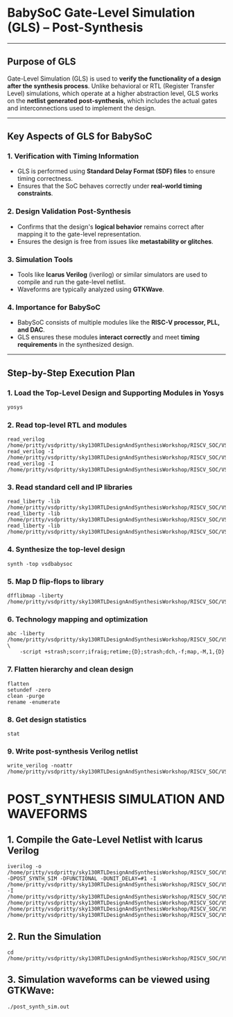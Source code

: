 # BabySoC Gate-Level Simulation (GLS) – Post-Synthesis

---

## Purpose of GLS

Gate-Level Simulation (GLS) is used to **verify the functionality of a design after the synthesis process**. Unlike behavioral or RTL (Register Transfer Level) simulations, which operate at a higher abstraction level, GLS works on the **netlist generated post-synthesis**, which includes the actual gates and interconnections used to implement the design.

---

## Key Aspects of GLS for BabySoC

### 1. Verification with Timing Information
- GLS is performed using **Standard Delay Format (SDF) files** to ensure timing correctness.
- Ensures that the SoC behaves correctly under **real-world timing constraints**.

### 2. Design Validation Post-Synthesis
- Confirms that the design's **logical behavior** remains correct after mapping it to the gate-level representation.
- Ensures the design is free from issues like **metastability or glitches**.

### 3. Simulation Tools
- Tools like **Icarus Verilog** (iverilog) or similar simulators are used to compile and run the gate-level netlist.
- Waveforms are typically analyzed using **GTKWave**.

### 4. Importance for BabySoC
- BabySoC consists of multiple modules like the **RISC-V processor, PLL, and DAC**.
- GLS ensures these modules **interact correctly** and meet **timing requirements** in the synthesized design.

---

## Step-by-Step Execution Plan

### 1. Load the Top-Level Design and Supporting Modules in Yosys

```tcl
yosys
```


### 2. Read top-level RTL and modules
```
read_verilog /home/pritty/vsdpritty/sky130RTLDesignAndSynthesisWorkshop/RISCV_SOC/VSDBabySoC/src/module/vsdbabysoc.v
read_verilog -I /home/pritty/vsdpritty/sky130RTLDesignAndSynthesisWorkshop/RISCV_SOC/VSDBabySoC/src/module/rvmyth.v
read_verilog -I /home/pritty/vsdpritty/sky130RTLDesignAndSynthesisWorkshop/RISCV_SOC/VSDBabySoC/src/module/clk_gate.v
```
### 3. Read standard cell and IP libraries
```
read_liberty -lib /home/pritty/vsdpritty/sky130RTLDesignAndSynthesisWorkshop/RISCV_SOC/VSDBabySoC/src/lib/avsdpll.lib
read_liberty -lib /home/pritty/vsdpritty/sky130RTLDesignAndSynthesisWorkshop/RISCV_SOC/VSDBabySoC/src/lib/avsddac.lib
read_liberty -lib /home/pritty/vsdpritty/sky130RTLDesignAndSynthesisWorkshop/RISCV_SOC/VSDBabySoC/src/lib/sky130_fd_sc_hd__tt_025C_1v80.lib
```
### 4. Synthesize the top-level design
```
synth -top vsdbabysoc
```
### 5. Map D flip-flops to library
```
dfflibmap -liberty /home/pritty/vsdpritty/sky130RTLDesignAndSynthesisWorkshop/RISCV_SOC/VSDBabySoC/src/lib/sky130_fd_sc_hd__tt_025C_1v80.lib
```
### 6. Technology mapping and optimization
```
abc -liberty /home/pritty/vsdpritty/sky130RTLDesignAndSynthesisWorkshop/RISCV_SOC/VSDBabySoC/src/lib/sky130_fd_sc_hd__tt_025C_1v80.lib \
    -script +strash;scorr;ifraig;retime;{D};strash;dch,-f;map,-M,1,{D}
```
### 7. Flatten hierarchy and clean design
```
flatten
setundef -zero
clean -purge
rename -enumerate
```
### 8. Get design statistics
```
stat
```
### 9. Write post-synthesis Verilog netlist
```
write_verilog -noattr /home/pritty/vsdpritty/sky130RTLDesignAndSynthesisWorkshop/RISCV_SOC/VSDBabySoC/output/post_synth_sim/vsdbabysoc.synth.v

```
# POST_SYNTHESIS SIMULATION AND WAVEFORMS
## 1.  Compile the Gate-Level Netlist with Icarus Verilog
```
iverilog -o /home/pritty/vsdpritty/sky130RTLDesignAndSynthesisWorkshop/RISCV_SOC/VSDBabySoC/output/post_synth_sim/post_synth_sim.out -DPOST_SYNTH_SIM -DFUNCTIONAL -DUNIT_DELAY=#1 -I /home/pritty/vsdpritty/sky130RTLDesignAndSynthesisWorkshop/RISCV_SOC/VSDBabySoC/src/include -I /home/pritty/vsdpritty/sky130RTLDesignAndSynthesisWorkshop/RISCV_SOC/VSDBabySoC/src/module /home/pritty/vsdpritty/sky130RTLDesignAndSynthesisWorkshop/RISCV_SOC/VSDBabySoC/src/lib/sky130_fd_sc_hd.v /home/pritty/vsdpritty/sky130RTLDesignAndSynthesisWorkshop/RISCV_SOC/VSDBabySoC/src/lib/primitives.v  /home/pritty/vsdpritty/sky130RTLDesignAndSynthesisWorkshop/RISCV_SOC/VSDBabySoC/src/module/testbench.v
```
## 2. Run the Simulation
```
cd /home/pritty/vsdpritty/sky130RTLDesignAndSynthesisWorkshop/RISCV_SOC/VSDBabySoC/output/post_synth_sim/
```
## 3. Simulation waveforms can be viewed using GTKWave:
```
./post_synth_sim.out
```
